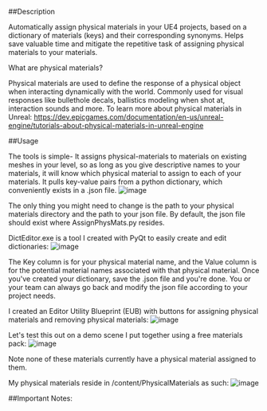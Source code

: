 ##Description

Automatically assign physical materials in your UE4 projects, based on a dictionary of materials (keys) and their corresponding synonyms.
Helps save valuable time and mitigate the repetitive task of assigning physical materials to your materials.


What are physical materials?

Physical materials are used to define the response of a physical object when interacting dynamically with the world.
Commonly used for visual responses like bullethole decals, ballistics modeling when shot at, interaction sounds and more.
To learn more about physical materials in Unreal: https://dev.epicgames.com/documentation/en-us/unreal-engine/tutorials-about-physical-materials-in-unreal-engine
 

##Usage

The tools is simple- It assigns physical-materials to materials on existing meshes in your level,
so as long as you give descriptive names to your materials, it will know which physical material to assign to each of your materials.
It pulls key-value pairs from a python dictionary, which conveniently exists in a .json file.
![image](https://github.com/user-attachments/assets/0c2841c9-2831-44c1-83e5-ea1e8efd676c)

The only thing you might need to change is the path to your physical materials directory and the path to your json file. 
By default, the json file should exist where AssignPhysMats.py resides.

DictEditor.exe is a tool I created with PyQt to easily create and edit dictionaries:
![image](https://github.com/user-attachments/assets/2f70fee5-eb86-45cb-a1a2-08d2b5245780)

The Key column is for your physical material name, and the Value column is for the potential material names associated with that physical material.
Once you've created your dictionary, save the .json file and you're done. You or your team can always go back and modify the json file according to your project needs.

I created an Editor Utility Blueprint (EUB) with buttons for assigning physical materials and removing physical materials:
![image](https://github.com/user-attachments/assets/eb80ffb9-2b5f-4e1f-a7fe-f5a83cf7fbf2)

Let's test this out on a demo scene I put together using a free materials pack:
![image](https://github.com/user-attachments/assets/5029bdb8-c4fd-4dd4-86e4-53ff6bc91322)


Note none of these materials currently have a physical material assigned to them.

My physical materials reside in /content/PhysicalMaterials as such:
![image](https://github.com/user-attachments/assets/c4cb19a0-704a-46a5-b17e-f03785056580)






##Important Notes:





